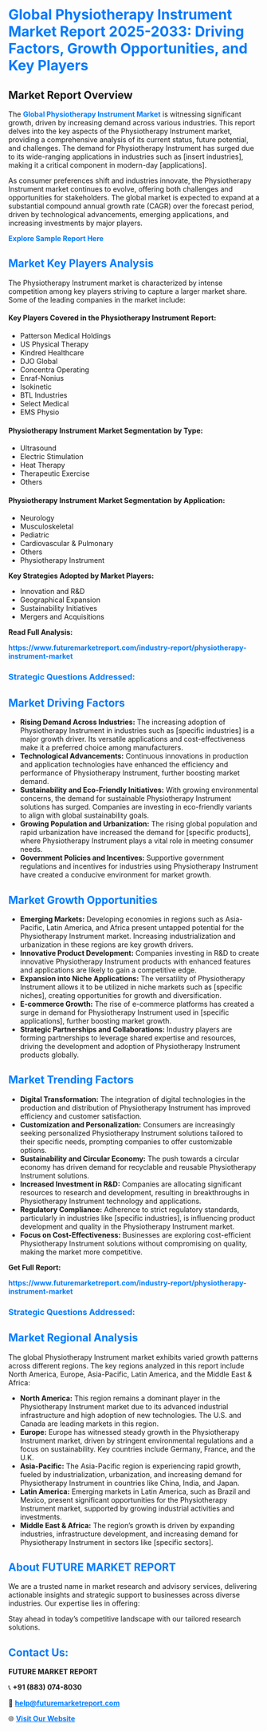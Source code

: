 <h1 style="color: #007BFF;">Global Physiotherapy Instrument Market Report 2025-2033: Driving Factors, Growth Opportunities, and Key Players</h1>

<section id="overview">
<h2>Market Report Overview</h2>
<p>The <a href="https://www.futuremarketreport.com/industry-report/physiotherapy-instrument-market" style="color: #007BFF; text-decoration: none;"><strong>Global Physiotherapy Instrument Market</strong></a> is witnessing significant growth, driven by increasing demand across various industries. This report delves into the key aspects of the Physiotherapy Instrument market, providing a comprehensive analysis of its current status, future potential, and challenges. The demand for Physiotherapy Instrument has surged due to its wide-ranging applications in industries such as [insert industries], making it a critical component in modern-day [applications].</p>
<p>As consumer preferences shift and industries innovate, the Physiotherapy Instrument market continues to evolve, offering both challenges and opportunities for stakeholders. The global market is expected to expand at a substantial compound annual growth rate (CAGR) over the forecast period, driven by technological advancements, emerging applications, and increasing investments by major players.</p>
</section>

<section id="overview">
<p><a href="https://www.futuremarketreport.com/request-sample/reportId=122318" style="color: #007BFF; text-decoration: none;"><strong>Explore Sample Report Here</strong></a></p>
</section>

<section id="key-players">
<h2 style="color: #007BFF;">Market Key Players Analysis</h2>
<p>The Physiotherapy Instrument market is characterized by intense competition among key players striving to capture a larger market share. Some of the leading companies in the market include:</p>
<h4>Key Players Covered in the Physiotherapy Instrument Report:</h4>
<ul><li>Patterson Medical Holdings</li><li>US Physical Therapy</li><li>Kindred Healthcare</li><li>DJO Global</li><li>Concentra Operating</li><li>Enraf-Nonius</li><li>Isokinetic</li><li>BTL Industries</li><li>Select Medical</li><li>EMS Physio</li></ul>
<h4>Physiotherapy Instrument Market Segmentation by Type:</h4>
<ul><li>Ultrasound</li><li>Electric Stimulation</li><li>Heat Therapy</li><li>Therapeutic Exercise</li><li>Others</li></ul>

<h4>Physiotherapy Instrument Market Segmentation by Application:</h4>
<ul><li>Neurology</li><li>Musculoskeletal</li><li>Pediatric</li><li>Cardiovascular &amp; Pulmonary</li><li>Others</li><li>Physiotherapy Instrument</li></ul>
<p><strong>Key Strategies Adopted by Market Players:</strong></p>
<ul>
<li>Innovation and R&D</li>
<li>Geographical Expansion</li>
<li>Sustainability Initiatives</li>
<li>Mergers and Acquisitions</li>
</ul>
</section>

<section>
<p><strong>Read Full Analysis: </strong></p><a href="https://www.futuremarketreport.com/industry-report/physiotherapy-instrument-market" style="color: #007BFF; text-decoration: none;"><strong>https://www.futuremarketreport.com/industry-report/physiotherapy-instrument-market</strong></a>
<h3 style="color: #007BFF;">Strategic Questions Addressed:</h3>
</section>

<section id="driving-factors">
<h2 style="color: #007BFF;">Market Driving Factors</h2>
<ul>
<li><strong>Rising Demand Across Industries:</strong> The increasing adoption of Physiotherapy Instrument in industries such as [specific industries] is a major growth driver. Its versatile applications and cost-effectiveness make it a preferred choice among manufacturers.</li>
<li><strong>Technological Advancements:</strong> Continuous innovations in production and application technologies have enhanced the efficiency and performance of Physiotherapy Instrument, further boosting market demand.</li>
<li><strong>Sustainability and Eco-Friendly Initiatives:</strong> With growing environmental concerns, the demand for sustainable Physiotherapy Instrument solutions has surged. Companies are investing in eco-friendly variants to align with global sustainability goals.</li>
<li><strong>Growing Population and Urbanization:</strong> The rising global population and rapid urbanization have increased the demand for [specific products], where Physiotherapy Instrument plays a vital role in meeting consumer needs.</li>
<li><strong>Government Policies and Incentives:</strong> Supportive government regulations and incentives for industries using Physiotherapy Instrument have created a conducive environment for market growth.</li>
</ul>
</section>

<section id="growth-opportunities">
<h2 style="color: #007BFF;">Market Growth Opportunities</h2>
<ul>
<li><strong>Emerging Markets:</strong> Developing economies in regions such as Asia-Pacific, Latin America, and Africa present untapped potential for the Physiotherapy Instrument market. Increasing industrialization and urbanization in these regions are key growth drivers.</li>
<li><strong>Innovative Product Development:</strong> Companies investing in R&D to create innovative Physiotherapy Instrument products with enhanced features and applications are likely to gain a competitive edge.</li>
<li><strong>Expansion into Niche Applications:</strong> The versatility of Physiotherapy Instrument allows it to be utilized in niche markets such as [specific niches], creating opportunities for growth and diversification.</li>
<li><strong>E-commerce Growth:</strong> The rise of e-commerce platforms has created a surge in demand for Physiotherapy Instrument used in [specific applications], further boosting market growth.</li>
<li><strong>Strategic Partnerships and Collaborations:</strong> Industry players are forming partnerships to leverage shared expertise and resources, driving the development and adoption of Physiotherapy Instrument products globally.</li>
</ul>
</section>

<section id="trending-factors">
<h2 style="color: #007BFF;">Market Trending Factors</h2>
<ul>
<li><strong>Digital Transformation:</strong> The integration of digital technologies in the production and distribution of Physiotherapy Instrument has improved efficiency and customer satisfaction.</li>
<li><strong>Customization and Personalization:</strong> Consumers are increasingly seeking personalized Physiotherapy Instrument solutions tailored to their specific needs, prompting companies to offer customizable options.</li>
<li><strong>Sustainability and Circular Economy:</strong> The push towards a circular economy has driven demand for recyclable and reusable Physiotherapy Instrument solutions.</li>
<li><strong>Increased Investment in R&D:</strong> Companies are allocating significant resources to research and development, resulting in breakthroughs in Physiotherapy Instrument technology and applications.</li>
<li><strong>Regulatory Compliance:</strong> Adherence to strict regulatory standards, particularly in industries like [specific industries], is influencing product development and quality in the Physiotherapy Instrument market.</li>
<li><strong>Focus on Cost-Effectiveness:</strong> Businesses are exploring cost-efficient Physiotherapy Instrument solutions without compromising on quality, making the market more competitive.</li>
</ul>
</section>

<section>
<p><strong>Get Full Report: </strong></p><a href="https://www.futuremarketreport.com/industry-report/physiotherapy-instrument-market" style="color: #007BFF; text-decoration: none;"><strong>https://www.futuremarketreport.com/industry-report/physiotherapy-instrument-market</strong></a>
<h3 style="color: #007BFF;">Strategic Questions Addressed:</h3>
</section>


<section id="regional-analysis">
<h2 style="color: #007BFF;">Market Regional Analysis</h2>
<p>The global Physiotherapy Instrument market exhibits varied growth patterns across different regions. The key regions analyzed in this report include North America, Europe, Asia-Pacific, Latin America, and the Middle East & Africa:</p>
<ul>
<li><strong>North America:</strong> This region remains a dominant player in the Physiotherapy Instrument market due to its advanced industrial infrastructure and high adoption of new technologies. The U.S. and Canada are leading markets in this region.</li>
<li><strong>Europe:</strong> Europe has witnessed steady growth in the Physiotherapy Instrument market, driven by stringent environmental regulations and a focus on sustainability. Key countries include Germany, France, and the U.K.</li>
<li><strong>Asia-Pacific:</strong> The Asia-Pacific region is experiencing rapid growth, fueled by industrialization, urbanization, and increasing demand for Physiotherapy Instrument in countries like China, India, and Japan.</li>
<li><strong>Latin America:</strong> Emerging markets in Latin America, such as Brazil and Mexico, present significant opportunities for the Physiotherapy Instrument market, supported by growing industrial activities and investments.</li>
<li><strong>Middle East & Africa:</strong> The region’s growth is driven by expanding industries, infrastructure development, and increasing demand for Physiotherapy Instrument in sectors like [specific sectors].</li>
</ul>
</section>

<footer>
<h2 style="color: #007BFF;">About FUTURE MARKET REPORT</h2>
<p>We are a trusted name in market research and advisory services, delivering actionable insights and strategic support to businesses across diverse industries. Our expertise lies in offering:</p>

<p>Stay ahead in today’s competitive landscape with our tailored research solutions.</p>

<h2 style="color: #007BFF;">Contact Us:</h2>
<p><strong>FUTURE MARKET REPORT</strong></p>
<p>📞 <strong>+91 (883) 074-8030</strong></p>
<p>📧 <strong><a href="mailto:help@futuremarketreport.com" style="color: #007BFF;">help@futuremarketreport.com</a></strong></p>
<p>🌐 <strong><a href="https://www.futuremarketreport.com/" style="color: #007BFF;">Visit Our Website</a></strong></p>
</footer>